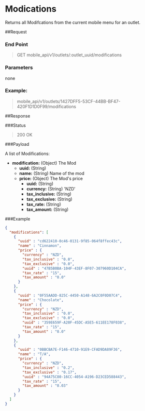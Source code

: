 # Modications
Returns all Modifcations  from the current mobile menu for an outlet.

##Request
### End Point
  > GET mobile_api/v1/outlets/:outlet_uuid/modifications

### Parameters

none

### Example:
  > mobile_api/v1/outlets/1427DFF5-53CF-44BB-BF47-420F1D1D0F99/modifications


##Response

###Status
  > 200 OK

###Payload

A list of Modifications:

- **modification:** (Object) The Mod
  - **uuid:** (String)
  - **name:** (String) Name of the mod
  - **price:** (Object) The Mod's price
    - **uuid:** (String)
    - **currency:** (String) 'NZD'
    - **tax_inclusive:** (String)
    - **tax_exclusive:** (String)
    - **tax_rate:** (String)
    - **tax_amount:** (String)


###Example
```json
{ 
  "modifications": [
    {
      "uuid" : "cd622410-0c46-0131-9f85-064f8ffec43c",
      "name" : "Cinnamon",
      "price" : {
        "currency" : "NZD",
        "tax_inclusive" : "0.0",
        "tax_exclusive" : "0.0",
        "uuid" : "47B5B0BA-104F-43EF-8F07-307960D104CA",
        "tax_rate" : "15",
        "tax_amount" : "0.0"
      }
    },
    {
      "uuid" : "0F55AADD-825C-4450-A148-6A2C0F0D07C4",
      "name" : "Chocolate",
      "price" : {
        "currency" : "NZD",
        "tax_inclusive" : "0.0",
        "tax_exclusive" : "0.0",
        "uuid" : "359E659F-A20F-45DC-A5E5-611EE178F038",
        "tax_rate" : "15",
        "tax_amount" : "0.0"
      }
    },
    {
      "uuid" : "0BBCBA7E-F146-4710-91E9-CFAD9DA89F36",
      "name" : "T/A",
      "price" : {
        "currency" : "NZD",
        "tax_inclusive" : "0.2",
        "tax_exclusive" : "0.17",
        "uuid" : "94A75C80-16CC-4054-A196-D23CED588443",
        "tax_rate" : "15",
        "tax_amount" : "0.03"
      }
    }
  ]
}
```
